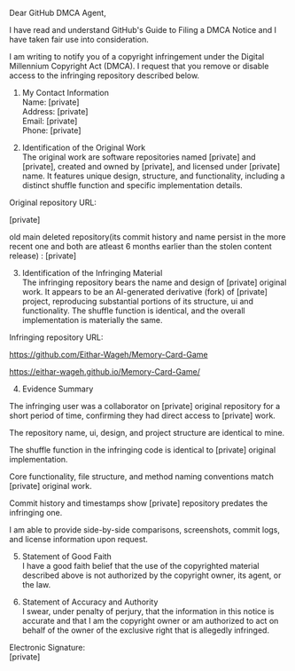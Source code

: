 Dear GitHub DMCA Agent,

I have read and understand GitHub's Guide to Filing a DMCA Notice and I have taken fair use into consideration.

I am writing to notify you of a copyright infringement under the Digital Millennium Copyright Act (DMCA). I request that you remove or disable access to the infringing repository described below.

1. My Contact Information  
Name: [private]  
Address: [private]  
Email: [private]  
Phone: [private]  

2. Identification of the Original Work  
The original work are software repositories named [private] and [private], created and owned by [private], and licensed under [private] name. It features unique design, structure, and functionality, including a distinct shuffle function and specific implementation details.

Original repository URL:

[private]

old main deleted repository(its commit history and name persist in the more recent one and both are atleast 6 months earlier than the stolen content release) : [private]

3. Identification of the Infringing Material  
The infringing repository bears the name and design of [private] original work. It appears to be an AI-generated derivative (fork) of [private] project, reproducing substantial portions of its structure, ui and functionality. The shuffle function is identical, and the overall implementation is materially the same.

Infringing repository URL:

https://github.com/Eithar-Wageh/Memory-Card-Game

https://eithar-wageh.github.io/Memory-Card-Game/

4. Evidence Summary

The infringing user was a collaborator on [private] original repository for a short period of time, confirming they had direct access to [private] work.

The repository name, ui, design, and project structure are identical to mine.

The shuffle function in the infringing code is identical to [private] original implementation.

Core functionality, file structure, and method naming conventions match [private] original work.

Commit history and timestamps show [private] repository predates the infringing one.

I am able to provide side-by-side comparisons, screenshots, commit logs, and license information upon request.

5. Statement of Good Faith  
I have a good faith belief that the use of the copyrighted material described above is not authorized by the copyright owner, its agent, or the law.

6. Statement of Accuracy and Authority  
I swear, under penalty of perjury, that the information in this notice is accurate and that I am the copyright owner or am authorized to act on behalf of the owner of the exclusive right that is allegedly infringed.

Electronic Signature:  
[private]
